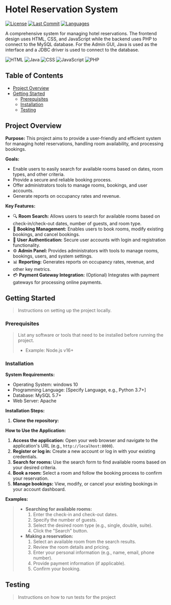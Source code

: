 # Hotel Reservation System

[![License](https://img.shields.io/badge/License-MIT-yellow.svg)](https://opensource.org/licenses/MIT) 
[![Last Commit](https://img.shields.io/github/last-commit/haniluvr/hotel-reservation-system)](https://github.com/haniluvr/hotel-reservation-system/commits/main) 
[![Languages](https://img.shields.io/github/languages/count/haniluvr/hotel-reservation-system)](https://github.com/haniluvr/hotel-reservation-system)

A comprehensive system for managing hotel reservations. The frontend design uses HTML, CSS, and JavaScript while the backend uses PHP to connect to the MySQL database. For the Admin GUI, Java is used as the interface and a JDBC driver is used to connect to the database.

![HTML](https://img.shields.io/badge/HTML-41.2%25-e34c26)
![Java](https://img.shields.io/badge/Java-36.1%25-b07219)
![CSS](https://img.shields.io/badge/CSS-11.8%25-663399)
![JavaScript](https://img.shields.io/badge/JavaScript-8.6%25-f1e05a)
![PHP](https://img.shields.io/badge/PHP-2.3%25-4F5D95)

## Table of Contents
- [Project Overview](#project-overview)
- [Getting Started](#getting-started)
  - [Prerequisites](#prerequisites)
  - [Installation](#installation)
  - [Testing](#testing)

## Project Overview

**Purpose:** This project aims to provide a user-friendly and efficient system for managing hotel reservations, handling room availability, and processing bookings.

 **Goals:**
 *   Enable users to easily search for available rooms based on dates, room types, and other criteria.
 *   Provide a secure and reliable booking process.
 *   Offer administrators tools to manage rooms, bookings, and user accounts.
 *   Generate reports on occupancy rates and revenue.

 **Key Features:**
 *   🔍 **Room Search:** Allows users to search for available rooms based on check-in/check-out dates, number of guests, and room type.
 *   📝 **Booking Management:** Enables users to book rooms, modify existing bookings, and cancel bookings.
 *   🔑 **User Authentication:** Secure user accounts with login and registration functionality.
 *   ⚙️ **Admin Panel:** Provides administrators with tools to manage rooms, bookings, users, and system settings.
 *   📊 **Reporting:** Generates reports on occupancy rates, revenue, and other key metrics.
 *   💳 **Payment Gateway Integration:** (Optional) Integrates with payment gateways for processing online payments.

## Getting Started

> Instructions on setting up the project locally.

### Prerequisites

> List any software or tools that need to be installed before running the project.
> *   Example: Node.js v16+

### Installation

 **System Requirements:**
 *   Operating System: windows 10
 *   Programming Language: [Specify Language, e.g., Python 3.7+]
 *   Database: MySQL 5.7+
 *   Web Server: Apache

 **Installation Steps:**
 1.  **Clone the repository:**

 **How to Use the Application:**
 1.  **Access the application:** Open your web browser and navigate to the application's URL (e.g., `http://localhost:8000`).
 2.  **Register or log in:** Create a new account or log in with your existing credentials.
 3.  **Search for rooms:** Use the search form to find available rooms based on your desired criteria.
 4.  **Book a room:** Select a room and follow the booking process to confirm your reservation.
 5.  **Manage bookings:** View, modify, or cancel your existing bookings in your account dashboard.

 **Examples:**

> *   **Searching for available rooms:**
>     1.  Enter the check-in and check-out dates.
>     2.  Specify the number of guests.
>     3.  Select the desired room type (e.g., single, double, suite).
>     4.  Click the "Search" button.
> *   **Making a reservation:**
>     1.  Select an available room from the search results.
>     2.  Review the room details and pricing.
>     3.  Enter your personal information (e.g., name, email, phone number).
>     4.  Provide payment information (if applicable).
>     5.  Confirm your booking.

## Testing

> Instructions on how to run tests for the project
